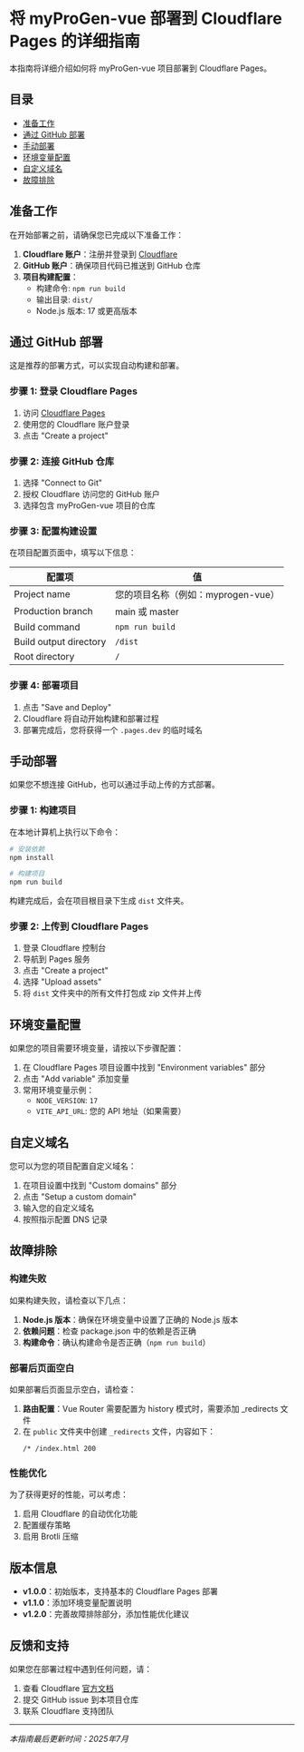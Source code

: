 # 将 myProGen-vue 部署到 Cloudflare Pages 的详细指南

本指南将详细介绍如何将 myProGen-vue 项目部署到 Cloudflare Pages。

## 目录
- [准备工作](#准备工作)
- [通过 GitHub 部署](#通过-github-部署)
- [手动部署](#手动部署)
- [环境变量配置](#环境变量配置)
- [自定义域名](#自定义域名)
- [故障排除](#故障排除)

## 准备工作

在开始部署之前，请确保您已完成以下准备工作：

1. **Cloudflare 账户**：注册并登录到 [Cloudflare](https://dash.cloudflare.com/sign-up/pages)
2. **GitHub 账户**：确保项目代码已推送到 GitHub 仓库
3. **项目构建配置**：
   - 构建命令: `npm run build`
   - 输出目录: `dist/`
   - Node.js 版本: 17 或更高版本

## 通过 GitHub 部署

这是推荐的部署方式，可以实现自动构建和部署。

### 步骤 1: 登录 Cloudflare Pages

1. 访问 [Cloudflare Pages](https://dash.cloudflare.com/sign-up/pages)
2. 使用您的 Cloudflare 账户登录
3. 点击 "Create a project"

### 步骤 2: 连接 GitHub 仓库

1. 选择 "Connect to Git"
2. 授权 Cloudflare 访问您的 GitHub 账户
3. 选择包含 myProGen-vue 项目的仓库

### 步骤 3: 配置构建设置

在项目配置页面中，填写以下信息：

| 配置项 | 值 |
|--------|-----|
| Project name | 您的项目名称（例如：myprogen-vue） |
| Production branch | main 或 master |
| Build command | `npm run build` |
| Build output directory | `/dist` |
| Root directory | `/` |

### 步骤 4: 部署项目

1. 点击 "Save and Deploy"
2. Cloudflare 将自动开始构建和部署过程
3. 部署完成后，您将获得一个 `.pages.dev` 的临时域名

## 手动部署

如果您不想连接 GitHub，也可以通过手动上传的方式部署。

### 步骤 1: 构建项目

在本地计算机上执行以下命令：

```bash
# 安装依赖
npm install

# 构建项目
npm run build
```

构建完成后，会在项目根目录下生成 `dist` 文件夹。

### 步骤 2: 上传到 Cloudflare Pages

1. 登录 Cloudflare 控制台
2. 导航到 Pages 服务
3. 点击 "Create a project"
4. 选择 "Upload assets"
5. 将 `dist` 文件夹中的所有文件打包成 zip 文件并上传

## 环境变量配置

如果您的项目需要环境变量，请按以下步骤配置：

1. 在 Cloudflare Pages 项目设置中找到 "Environment variables" 部分
2. 点击 "Add variable" 添加变量
3. 常用环境变量示例：
   - `NODE_VERSION`: `17`
   - `VITE_API_URL`: 您的 API 地址（如果需要）

## 自定义域名

您可以为您的项目配置自定义域名：

1. 在项目设置中找到 "Custom domains" 部分
2. 点击 "Setup a custom domain"
3. 输入您的自定义域名
4. 按照指示配置 DNS 记录

## 故障排除

### 构建失败

如果构建失败，请检查以下几点：

1. **Node.js 版本**：确保在环境变量中设置了正确的 Node.js 版本
2. **依赖问题**：检查 package.json 中的依赖是否正确
3. **构建命令**：确认构建命令是否正确（`npm run build`）

### 部署后页面空白

如果部署后页面显示空白，请检查：

1. **路由配置**：Vue Router 需要配置为 history 模式时，需要添加 _redirects 文件
2. 在 `public` 文件夹中创建 `_redirects` 文件，内容如下：
   ```
   /* /index.html 200
   ```

### 性能优化

为了获得更好的性能，可以考虑：

1. 启用 Cloudflare 的自动优化功能
2. 配置缓存策略
3. 启用 Brotli 压缩

## 版本信息

- **v1.0.0**：初始版本，支持基本的 Cloudflare Pages 部署
- **v1.1.0**：添加环境变量配置说明
- **v1.2.0**：完善故障排除部分，添加性能优化建议

## 反馈和支持

如果您在部署过程中遇到任何问题，请：
1. 查看 Cloudflare [官方文档](https://developers.cloudflare.com/pages/)
2. 提交 GitHub issue 到本项目仓库
3. 联系 Cloudflare 支持团队

---

*本指南最后更新时间：2025年7月*